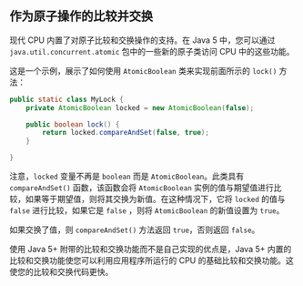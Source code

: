 ## 作为原子操作的比较并交换

现代 CPU 内置了对原子比较和交换操作的支持。在 Java 5 中，您可以通过 `java.util.concurrent.atomic` 包中的一些新的原子类访问 CPU 中的这些功能。

这是一个示例，展示了如何使用 `AtomicBoolean` 类来实现前面所示的 `lock()` 方法：

```java
public static class MyLock {
    private AtomicBoolean locked = new AtomicBoolean(false);

    public boolean lock() {
        return locked.compareAndSet(false, true);
    }

}
```

注意，`locked` 变量不再是 `boolean` 而是 `AtomicBoolean`。此类具有 `compareAndSet()` 函数，该函数会将 `AtomicBoolean` 实例的值与期望值进行比较，如果等于期望值，则将其交换为新值。在这种情况下，它将 `locked` 的值与 `false` 进行比较，如果它是 `false` ，则将 `AtomicBoolean` 的新值设置为 `true`。

如果交换了值，则 `compareAndSet()` 方法返回 `true`，否则返回 `false`。

使用 Java 5+ 附带的比较和交换功能而不是自己实现的优点是，Java 5+ 内置的比较和交换功能使您可以利用应用程序所运行的 CPU 的基础比较和交换功能。这使您的比较和交换代码更快。